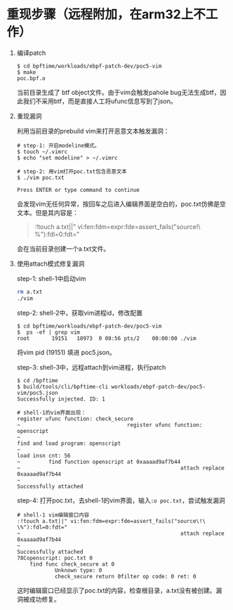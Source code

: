 # 重现步骤（远程附加，在arm32上不工作）

1. 编译patch  

    ```console
    $ cd bpftime/workloads/ebpf-patch-dev/poc5-vim
    $ make
    poc.bpf.o 
    ```

    当前目录生成了 btf object文件。由于vim会触发pahole bug无法生成btf，因此我们不采用btf，而是直接人工将ufunc信息写到了json。

2. 重现漏洞  

    利用当前目录的prebuild vim来打开恶意文本触发漏洞：  

    ```console
    # step-1: 开启modeline模式。 
    $ touch ~/.vimrc
    $ echo "set modeline" > ~/.vimrc

    # step-2: 用vim打开poc.txt包含恶意文本
    $ ./vim poc.txt

    Press ENTER or type command to continue
    ```

    会发现vim无任何异常，按回车之后进入编辑界面是空白的，poc.txt仿佛是空文本。但是其内容是：
    > :!touch a.txt||" vi:fen:fdm=expr:fde=assert_fails("source\!\ \%"):fdl=0:fdt="

    会在当前目录创建一个a.txt文件。

3. 使用attach模式修复漏洞  

    step-1: shell-1中启动vim

    ```sh
    rm a.txt
    ./vim

    ```

    step-2: shell-2中，获取vim进程id，修改配置  

    ```console
    $ cd bpftime/workloads/ebpf-patch-dev/poc5-vim
    $  ps -ef | grep vim
    root       19151   18973  0 08:56 pts/2    00:00:00 ./vim
    ```

    将vim pid (19151) 填进 poc5.json。

    step-3: shell-3中，远程attach到vim进程，执行patch

    ```console
    $ cd /bpftime
    $ build/tools/cli/bpftime-cli workloads/ebpf-patch-dev/poc5-vim/poc5.json
    Successfully injected. ID: 1

    # shell-1的vim界面出现：
    register ufunc function: check_secure
    ~                                  register ufunc function: openscript                                        
    ~                                                                   find and load program: openscript       
    ~                                                                                                    load insn cnt: 56                                                                                                  
    ~         find function openscript at 0xaaaad9af7b44                                                        
    ~                                                   attach replace 0xaaaad9af7b44                           
    ~                                                                                Successfully attached 
    ```

    step-4: 打开poc.txt，去shell-1的vim界面，输入`:o poc.txt`，尝试触发漏洞  

    ```
    # shell-1 vim编辑窗口内容
    :!touch a.txt||" vi:fen:fdm=expr:fde=assert_fails("source\!\ \%"):fdl=0:fdt="                               
    ~                                                   attach replace 0xaaaad9af7b44                           
    ~                                                                                Successfully attached 
    78Copenscript: poc.txt 0
        find func check_secure at 0
                Unknown type: 0
                check_secure return 0filter op code: 0 ret: 0
    ```

    这时编辑窗口已经显示了poc.txt的内容，检查根目录，a.txt没有被创建。漏洞被成功修复。
